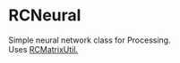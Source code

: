 # RCNeural
Simple neural network class for Processing.</br>
Uses <a href="https://github.com/rckey/RCMatrixUtil">RCMatrixUtil.</a>
